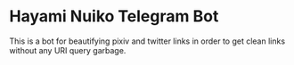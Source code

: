 # Hayami Nuiko Telegram Bot

This is a bot for beautifying pixiv and twitter links in order to get clean
links without any URI query garbage.
